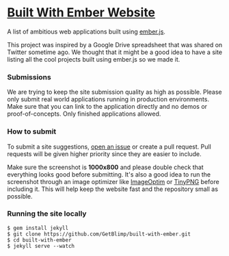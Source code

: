 # [Built With Ember Website](http://builtwithember.io)

A list of ambitious web applications built using [ember.js](http://emberjs.com/).

This project was inspired by a Google Drive spreadsheet that was shared on Twitter sometime ago. We thought that it might be a good idea to have a site listing all the cool projects built using ember.js so we made it.

### Submissions
We are trying to keep the site submission quality as high as possible. Please only submit real world applications running in production environments. Make sure that you can link to the application directly and no demos or proof-of-concepts. Only finished applications allowed.

### How to submit
To submit a site suggestions, [open an issue](https://github.com/GetBlimp/built-with-ember/issues/new) or create a pull request. Pull requests will be given higher priority since they are easier to include.

Make sure the screenshot is **1000x800** and please double check that everything looks good before submitting. It's also a good idea to run the screenshot through an image optimizer like [ImageOptim](https://imageoptim.com/) or [TinyPNG](https://tinypng.com/) before including it. This will help keep the website fast and the repository small as possible.

### Running the site locally
```
$ gem install jekyll
$ git clone https://github.com/GetBlimp/built-with-ember.git
$ cd built-with-ember
$ jekyll serve --watch
```
